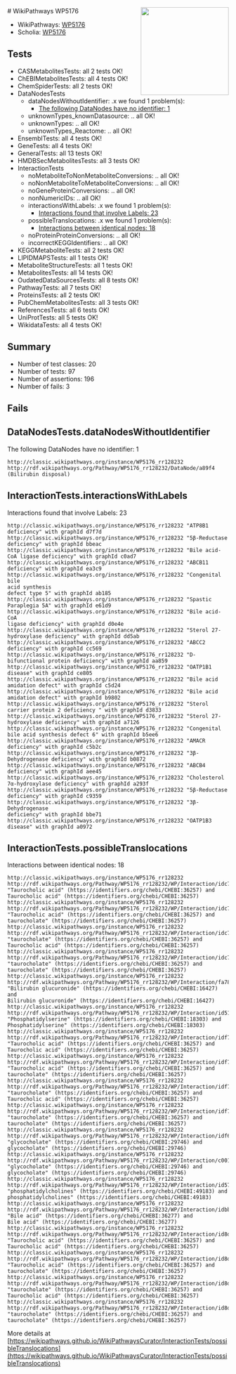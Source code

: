 <img style="float: right; width: 200px" src="https://upload.wikimedia.org/wikipedia/commons/thumb/8/83/Wplogo_with_text_500.png/640px-Wplogo_with_text_500.png" />
# WikiPathways WP5176

* WikiPathways: [WP5176](https://wikipathways.org/pathways/WP5176)
* Scholia: [WP5176](https://scholia.toolforge.org/wikipathways/WP5176)
## Tests
* CASMetabolitesTests: all 2 tests OK!
* ChEBIMetabolitesTests: all 4 tests OK!
* ChemSpiderTests: all 2 tests OK!
* DataNodesTests
    * dataNodesWithoutIdentifier: .x we found 1 problem(s):
        * [The following DataNodes have no identifier: 1](#d2d32fa0)
    * unknownTypes_knownDatasource: .. all OK!
    * unknownTypes: .. all OK!
    * unknownTypes_Reactome: .. all OK!
* EnsemblTests: all 4 tests OK!
* GeneTests: all 4 tests OK!
* GeneralTests: all 13 tests OK!
* HMDBSecMetabolitesTests: all 3 tests OK!
* InteractionTests
    * noMetaboliteToNonMetaboliteConversions: .. all OK!
    * noNonMetaboliteToMetaboliteConversions: .. all OK!
    * noGeneProteinConversions: .. all OK!
    * nonNumericIDs: .. all OK!
    * interactionsWithLabels: .x we found 1 problem(s):
        * [Interactions found that involve Labels: 23](#fe97a8da)
    * possibleTranslocations: .x we found 1 problem(s):
        * [Interactions between identical nodes: 18](#661ebef2)
    * noProteinProteinConversions: .. all OK!
    * incorrectKEGGIdentifiers: .. all OK!
* KEGGMetaboliteTests: all 2 tests OK!
* LIPIDMAPSTests: all 1 tests OK!
* MetaboliteStructureTests: all 1 tests OK!
* MetabolitesTests: all 14 tests OK!
* OudatedDataSourcesTests: all 8 tests OK!
* PathwayTests: all 7 tests OK!
* ProteinsTests: all 2 tests OK!
* PubChemMetabolitesTests: all 3 tests OK!
* ReferencesTests: all 6 tests OK!
* UniProtTests: all 5 tests OK!
* WikidataTests: all 4 tests OK!


## Summary

* Number of test classes: 20
* Number of tests: 97
* Number of assertions: 196
* Number of fails: 3

## Fails

<a name="d2d32fa0" />

## DataNodesTests.dataNodesWithoutIdentifier

The following DataNodes have no identifier: 1
```
http://classic.wikipathways.org/instance/WP5176_rr128232 http://rdf.wikipathways.org/Pathway/WP5176_rr128232/DataNode/a89f4 (Bilirubin disposal)
```

<a name="fe97a8da" />

## InteractionTests.interactionsWithLabels

Interactions found that involve Labels: 23
```
http://classic.wikipathways.org/instance/WP5176_rr128232 "ATP8B1 deficiency" with graphId d7f7d
http://classic.wikipathways.org/instance/WP5176_rr128232 "5β-Reductase deficiency" with graphId bbeac
http://classic.wikipathways.org/instance/WP5176_rr128232 "Bile acid-CoA ligase deficiency" with graphId c0ad7
http://classic.wikipathways.org/instance/WP5176_rr128232 "ABCB11 deficiency" with graphId ea3c9
http://classic.wikipathways.org/instance/WP5176_rr128232 "Congenital bile
acid synthesis
defect type 5" with graphId ab185
http://classic.wikipathways.org/instance/WP5176_rr128232 "Spastic Paraplegia 5A" with graphId e61d9
http://classic.wikipathways.org/instance/WP5176_rr128232 "Bile acid-CoA
ligase deficiency" with graphId d0e4e
http://classic.wikipathways.org/instance/WP5176_rr128232 "Sterol 27-hydroxylase deficiency" with graphId dd5ab
http://classic.wikipathways.org/instance/WP5176_rr128232 "ABCC2 deficiency" with graphId cc569
http://classic.wikipathways.org/instance/WP5176_rr128232 "D-bifunctional protein deficiency" with graphId aa859
http://classic.wikipathways.org/instance/WP5176_rr128232 "OATP1B1 disease" with graphId ce805
http://classic.wikipathways.org/instance/WP5176_rr128232 "Bile acid amidation defect" with graphId c5d24
http://classic.wikipathways.org/instance/WP5176_rr128232 "Bile acid amidation defect" with graphId b9802
http://classic.wikipathways.org/instance/WP5176_rr128232 "Sterol carrier protein 2 deficiency " with graphId d3833
http://classic.wikipathways.org/instance/WP5176_rr128232 "Sterol 27-hydroxylase deficiency" with graphId a7126
http://classic.wikipathways.org/instance/WP5176_rr128232 "Congenital bile acid synthesis defect 6" with graphId b5ee6
http://classic.wikipathways.org/instance/WP5176_rr128232 "AMACR deficiency" with graphId c5b2c
http://classic.wikipathways.org/instance/WP5176_rr128232 "3β-Dehydrogenase deficiency" with graphId b0872
http://classic.wikipathways.org/instance/WP5176_rr128232 "ABCB4 deficiency" with graphId aee45
http://classic.wikipathways.org/instance/WP5176_rr128232 "Cholesterol 7α-hydroxylase deficiency" with graphId a293f
http://classic.wikipathways.org/instance/WP5176_rr128232 "5β-Reductase deficiency" with graphId c9359
http://classic.wikipathways.org/instance/WP5176_rr128232 "3β-Dehydrogenase 
deficiency" with graphId bbe71
http://classic.wikipathways.org/instance/WP5176_rr128232 "OATP1B3 disease" with graphId a0972
```

<a name="661ebef2" />

## InteractionTests.possibleTranslocations

Interactions between identical nodes: 18
```
http://classic.wikipathways.org/instance/WP5176_rr128232 http://rdf.wikipathways.org/Pathway/WP5176_rr128232/WP/Interaction/idc7133ada "Taurocholic acid" (https://identifiers.org/chebi/CHEBI:36257) and 
Taurocholic acid" (https://identifiers.org/chebi/CHEBI:36257)
http://classic.wikipathways.org/instance/WP5176_rr128232 http://rdf.wikipathways.org/Pathway/WP5176_rr128232/WP/Interaction/idc7133ada "Taurocholic acid" (https://identifiers.org/chebi/CHEBI:36257) and 
taurocholate" (https://identifiers.org/chebi/CHEBI:36257)
http://classic.wikipathways.org/instance/WP5176_rr128232 http://rdf.wikipathways.org/Pathway/WP5176_rr128232/WP/Interaction/idc7133ada "taurocholate" (https://identifiers.org/chebi/CHEBI:36257) and 
Taurocholic acid" (https://identifiers.org/chebi/CHEBI:36257)
http://classic.wikipathways.org/instance/WP5176_rr128232 http://rdf.wikipathways.org/Pathway/WP5176_rr128232/WP/Interaction/idc7133ada "taurocholate" (https://identifiers.org/chebi/CHEBI:36257) and 
taurocholate" (https://identifiers.org/chebi/CHEBI:36257)
http://classic.wikipathways.org/instance/WP5176_rr128232 http://rdf.wikipathways.org/Pathway/WP5176_rr128232/WP/Interaction/fa787 "Bilirubin glucuronide" (https://identifiers.org/chebi/CHEBI:16427) and 
Bilirubin glucuronide" (https://identifiers.org/chebi/CHEBI:16427)
http://classic.wikipathways.org/instance/WP5176_rr128232 http://rdf.wikipathways.org/Pathway/WP5176_rr128232/WP/Interaction/id5146a5f2 "Phosphatidylserine" (https://identifiers.org/chebi/CHEBI:18303) and 
Phosphatidylserine" (https://identifiers.org/chebi/CHEBI:18303)
http://classic.wikipathways.org/instance/WP5176_rr128232 http://rdf.wikipathways.org/Pathway/WP5176_rr128232/WP/Interaction/idf77f787f "Taurocholic acid" (https://identifiers.org/chebi/CHEBI:36257) and 
Taurocholic acid" (https://identifiers.org/chebi/CHEBI:36257)
http://classic.wikipathways.org/instance/WP5176_rr128232 http://rdf.wikipathways.org/Pathway/WP5176_rr128232/WP/Interaction/idf77f787f "Taurocholic acid" (https://identifiers.org/chebi/CHEBI:36257) and 
taurocholate" (https://identifiers.org/chebi/CHEBI:36257)
http://classic.wikipathways.org/instance/WP5176_rr128232 http://rdf.wikipathways.org/Pathway/WP5176_rr128232/WP/Interaction/idf77f787f "taurocholate" (https://identifiers.org/chebi/CHEBI:36257) and 
Taurocholic acid" (https://identifiers.org/chebi/CHEBI:36257)
http://classic.wikipathways.org/instance/WP5176_rr128232 http://rdf.wikipathways.org/Pathway/WP5176_rr128232/WP/Interaction/idf77f787f "taurocholate" (https://identifiers.org/chebi/CHEBI:36257) and 
taurocholate" (https://identifiers.org/chebi/CHEBI:36257)
http://classic.wikipathways.org/instance/WP5176_rr128232 http://rdf.wikipathways.org/Pathway/WP5176_rr128232/WP/Interaction/idf6fc40c0 "glycocholate" (https://identifiers.org/chebi/CHEBI:29746) and 
glycocholate" (https://identifiers.org/chebi/CHEBI:29746)
http://classic.wikipathways.org/instance/WP5176_rr128232 http://rdf.wikipathways.org/Pathway/WP5176_rr128232/WP/Interaction/c0013 "glycocholate" (https://identifiers.org/chebi/CHEBI:29746) and 
glycocholate" (https://identifiers.org/chebi/CHEBI:29746)
http://classic.wikipathways.org/instance/WP5176_rr128232 http://rdf.wikipathways.org/Pathway/WP5176_rr128232/WP/Interaction/id57a6c794 "phosphatidylcholines" (https://identifiers.org/chebi/CHEBI:49183) and 
phosphatidylcholines" (https://identifiers.org/chebi/CHEBI:49183)
http://classic.wikipathways.org/instance/WP5176_rr128232 http://rdf.wikipathways.org/Pathway/WP5176_rr128232/WP/Interaction/idbbfdd88e "Bile acid" (https://identifiers.org/chebi/CHEBI:36277) and 
Bile acid" (https://identifiers.org/chebi/CHEBI:36277)
http://classic.wikipathways.org/instance/WP5176_rr128232 http://rdf.wikipathways.org/Pathway/WP5176_rr128232/WP/Interaction/id8dde6d9e "Taurocholic acid" (https://identifiers.org/chebi/CHEBI:36257) and 
Taurocholic acid" (https://identifiers.org/chebi/CHEBI:36257)
http://classic.wikipathways.org/instance/WP5176_rr128232 http://rdf.wikipathways.org/Pathway/WP5176_rr128232/WP/Interaction/id8dde6d9e "Taurocholic acid" (https://identifiers.org/chebi/CHEBI:36257) and 
taurocholate" (https://identifiers.org/chebi/CHEBI:36257)
http://classic.wikipathways.org/instance/WP5176_rr128232 http://rdf.wikipathways.org/Pathway/WP5176_rr128232/WP/Interaction/id8dde6d9e "taurocholate" (https://identifiers.org/chebi/CHEBI:36257) and 
Taurocholic acid" (https://identifiers.org/chebi/CHEBI:36257)
http://classic.wikipathways.org/instance/WP5176_rr128232 http://rdf.wikipathways.org/Pathway/WP5176_rr128232/WP/Interaction/id8dde6d9e "taurocholate" (https://identifiers.org/chebi/CHEBI:36257) and 
taurocholate" (https://identifiers.org/chebi/CHEBI:36257)
```

More details at [https://wikipathways.github.io/WikiPathwaysCurator/InteractionTests/possibleTranslocations](https://wikipathways.github.io/WikiPathwaysCurator/InteractionTests/possibleTranslocations)

